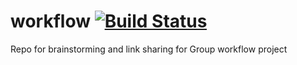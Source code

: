 # workflow [![Build Status](https://travis-ci.com/oneEyedSunday/workflow.svg?branch=master)](https://travis-ci.com/oneEyedSunday/workflow)
Repo for brainstorming and link sharing for Group workflow project
